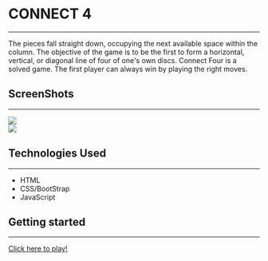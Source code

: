 # CONNECT 4
---

The pieces fall straight down, occupying the next available space within the column. 
The objective of the game is to be the first to form a horizontal, vertical, or diagonal line of four of one's own discs. 
Connect Four is a solved game. The first player can always win by playing the right moves.

## ScreenShots
---
<img src="https://i.imgur.com/jMjfNSZ.png"/>
<br>
<img src="https://i.imgur.com/QuUzPOw.png"/>

## Technologies Used
---
* HTML
* CSS/BootStrap
* JavaScript

## Getting started
---
[Click here to play!](http://Jaguirre123.github.io/Project_1_connect4)